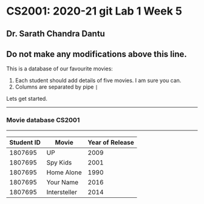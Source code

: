 # CS2001: 2020-21 git Lab 1 Week 5

## Dr. Sarath Chandra Dantu


Do not make any modifications above this line.
---

This is a database of our favourite movies:

1. Each student should add details of five movies. I am sure you can.
2. Columns are separated by pipe `|`

Lets get started.

---

### Movie database CS2001 

---

Student ID | Movie | Year of Release 
--- | --- | ---
1807695 | UP | 2009
1807695 | Spy Kids | 2001
1807695 | Home Alone | 1990
1807695 | Your Name | 2016
1807695 | Intersteller | 2014
